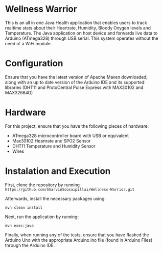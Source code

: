 # Wellness Warrior
This is an all in one Java Health application that enables users to track realtime stats about their Heartrate, Humidity, Bloody Oxygen levels and Temperature. 
The Java application on host device and forwards live data to Arduino (ATmega328) through USB serial. This system operates without the need of a WiFi module.

# Configuration 
Ensure that you have the latest version of Apache Maven downloaded, along with an up to date version of the Arduino IDE and its supported libraries (DHT11 and ProtoCentral Pulse Express with MAX30102 and MAX32664D)



# Hardware
For this project, ensure that you have the following pieces of hardware:
* ATmega328 microcontroller board with USB or equivalent
* Max30102 Heartrate and SPO2 Sensor
* DHT11 Temperature and Humidity Sensor
* Wires

  
# Instalation and Execution
First, clone the repository by running 
`https://github.com/SharvinSoosaipillai/Wellness-Warrior.git`

Afterwards, install the necessary packages using:
```
mvn clean install
```

Next, run the application by running:
```
mvn exec:java
```

Finally, when running any of the tests, ensure that you have flashed the Arduino Uno with the appropriate Arduino.ino file (found in Arduino Files) through the Arduino IDE. 

